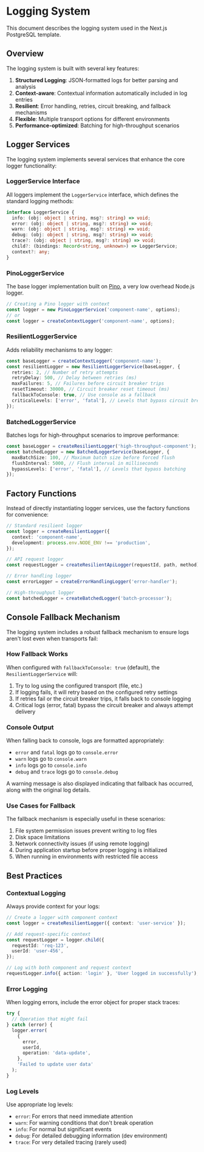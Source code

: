 # Logging System

This document describes the logging system used in the Next.js PostgreSQL template.

## Overview

The logging system is built with several key features:

1. **Structured Logging**: JSON-formatted logs for better parsing and analysis
2. **Context-aware**: Contextual information automatically included in log entries
3. **Resilient**: Error handling, retries, circuit breaking, and fallback mechanisms
4. **Flexible**: Multiple transport options for different environments
5. **Performance-optimized**: Batching for high-throughput scenarios

## Logger Services

The logging system implements several services that enhance the core logger functionality:

### LoggerService Interface

All loggers implement the `LoggerService` interface, which defines the standard logging methods:

```typescript
interface LoggerService {
  info: (obj: object | string, msg?: string) => void;
  error: (obj: object | string, msg?: string) => void;
  warn: (obj: object | string, msg?: string) => void;
  debug: (obj: object | string, msg?: string) => void;
  trace?: (obj: object | string, msg?: string) => void;
  child?: (bindings: Record<string, unknown>) => LoggerService;
  context?: any;
}
```

### PinoLoggerService

The base logger implementation built on [Pino](https://getpino.io/), a very low overhead Node.js logger.

```typescript
// Creating a Pino logger with context
const logger = new PinoLoggerService('component-name', options);
// or
const logger = createContextLogger('component-name', options);
```

### ResilientLoggerService

Adds reliability mechanisms to any logger:

```typescript
const baseLogger = createContextLogger('component-name');
const resilientLogger = new ResilientLoggerService(baseLogger, {
  retries: 2, // Number of retry attempts
  retryDelay: 500, // Delay between retries (ms)
  maxFailures: 5, // Failures before circuit breaker trips
  resetTimeout: 30000, // Circuit breaker reset timeout (ms)
  fallbackToConsole: true, // Use console as a fallback
  criticalLevels: ['error', 'fatal'], // Levels that bypass circuit breaker
});
```

### BatchedLoggerService

Batches logs for high-throughput scenarios to improve performance:

```typescript
const baseLogger = createResilientLogger('high-throughput-component');
const batchedLogger = new BatchedLoggerService(baseLogger, {
  maxBatchSize: 100, // Maximum batch size before forced flush
  flushInterval: 5000, // Flush interval in milliseconds
  bypassLevels: ['error', 'fatal'], // Levels that bypass batching
});
```

## Factory Functions

Instead of directly instantiating logger services, use the factory functions for convenience:

```typescript
// Standard resilient logger
const logger = createResilientLogger({
  context: 'component-name',
  development: process.env.NODE_ENV !== 'production',
});

// API request logger
const requestLogger = createResilientApiLogger(requestId, path, method);

// Error handling logger
const errorLogger = createErrorHandlingLogger('error-handler');

// High-throughput logger
const batchedLogger = createBatchedLogger('batch-processor');
```

## Console Fallback Mechanism

The logging system includes a robust fallback mechanism to ensure logs aren't lost even when transports fail:

### How Fallback Works

When configured with `fallbackToConsole: true` (default), the `ResilientLoggerService` will:

1. Try to log using the configured transport (file, etc.)
2. If logging fails, it will retry based on the configured retry settings
3. If retries fail or the circuit breaker trips, it falls back to console logging
4. Critical logs (error, fatal) bypass the circuit breaker and always attempt delivery

### Console Output

When falling back to console, logs are formatted appropriately:

- `error` and `fatal` logs go to `console.error`
- `warn` logs go to `console.warn`
- `info` logs go to `console.info`
- `debug` and `trace` logs go to `console.debug`

A warning message is also displayed indicating that fallback has occurred, along with the original log details.

### Use Cases for Fallback

The fallback mechanism is especially useful in these scenarios:

1. File system permission issues prevent writing to log files
2. Disk space limitations
3. Network connectivity issues (if using remote logging)
4. During application startup before proper logging is initialized
5. When running in environments with restricted file access

## Best Practices

### Contextual Logging

Always provide context for your logs:

```typescript
// Create a logger with component context
const logger = createResilientLogger({ context: 'user-service' });

// Add request-specific context
const requestLogger = logger.child({
  requestId: 'req-123',
  userId: 'user-456',
});

// Log with both component and request context
requestLogger.info({ action: 'login' }, 'User logged in successfully');
```

### Error Logging

When logging errors, include the error object for proper stack traces:

```typescript
try {
  // Operation that might fail
} catch (error) {
  logger.error(
    {
      error,
      userId,
      operation: 'data-update',
    },
    'Failed to update user data'
  );
}
```

### Log Levels

Use appropriate log levels:

- `error`: For errors that need immediate attention
- `warn`: For warning conditions that don't break operation
- `info`: For normal but significant events
- `debug`: For detailed debugging information (dev environment)
- `trace`: For very detailed tracing (rarely used)
